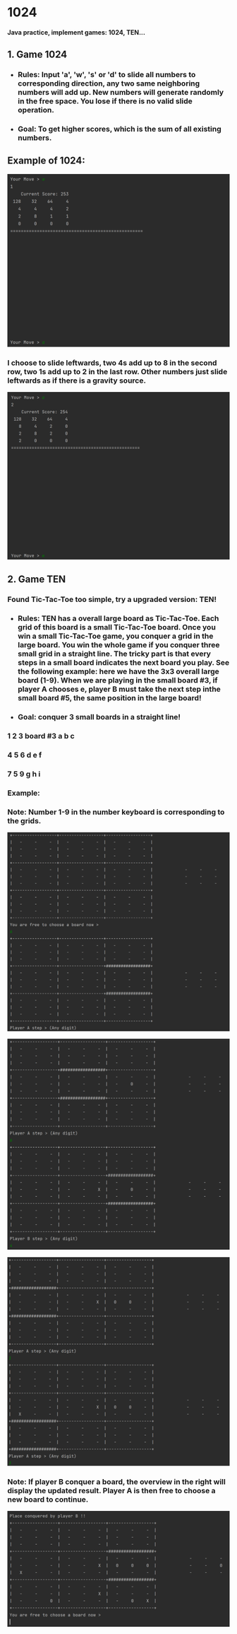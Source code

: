# 1024
#### Java practice, implement games: 1024, TEN...



## 1. Game 1024

- ### Rules: Input 'a', 'w', 's' or 'd' to slide all numbers to corresponding direction, any two same neighboring numbers will add up. New numbers will generate randomly in the free space. You lose if there is no valid slide operation.

- ### Goal: To get higher scores, which is the sum of all existing numbers.



## Example of 1024:

![image-20230423194257413](assets\image-20230423194257413.png?raw=true)

### I choose to slide leftwards, two 4s add up to 8 in the second row, two 1s add up to 2 in the last row. Other numbers just slide leftwards as if there is a gravity source.

![image-20230423194156043](assets\image-20230423194156043.png)





## 2. Game TEN

### Found Tic-Tac-Toe too simple, try a upgraded version: TEN!

- ### Rules: TEN has a overall large board as Tic-Tac-Toe. Each grid of this board is a small Tic-Tac-Toe board. Once you win a small Tic-Tac-Toe game, you conquer a grid in the large board. You win the whole game if you conquer three small grid in a straight line. The tricky part is that every steps in a small board indicates the next board you play. See the following example: here we have the 3x3 overall large board (1-9). When we are playing in the small board #3, if player A chooses e, player B must take the next step inthe small board #5, the same position in the large board!

- ### Goal: conquer 3 small boards in a straight line!



### 1      2      3  					board #3  a      b      c

### 4      5      6 					                  d      e      f

### 7      5      9 					                  g      h      i



### Example:

### Note: Number 1-9 in the number keyboard is corresponding to the grids.

![image-20230423200516237](assets\image-20230423200516237.png)



![image-20230423200539044](assets\image-20230423200539044.png)



![image-20230423200632729](assets\image-20230423200632729.png)

### Note: If player B conquer a board, the overview in the right will display the updated result. Player A is then free to choose a new board to continue.

![image-20230423200708634](assets\image-20230423200708634.png)

